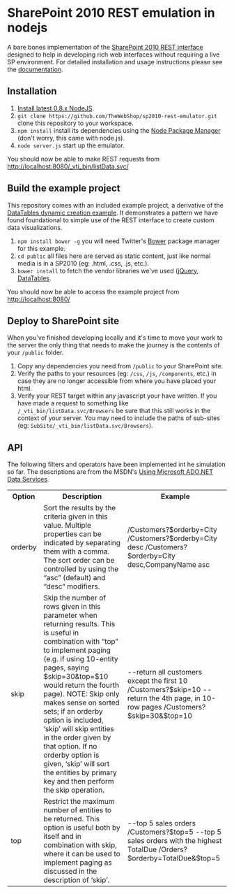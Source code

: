 # SharePoint 2010 REST emulation in nodejs

A bare bones implementation of the [SharePoint 2010 REST interface][rest intro] designed to help in developing rich web interfaces without requiring a live SP environment. For detailed installation and usage instructions please see the [documentation](http://thewebshop.github.com/sp2010-rest-emulator/).

## Installation

 1. [Install latest 0.8.x NodeJS][node home].
 2. `git clone https://github.com/TheWebShop/sp2010-rest-emulator.git` clone this repository to your workspace.
 3. `npm install` install its dependencies using the [Node Package Manager][node home] (don't worry, this came with node.js).
 4. `node server.js` start up the emulator.

You should now be able to make REST requests from [http://localhost:8080/\_vti\_bin/listData.svc/][local rest]

## Build the example project

This repository comes with an included example project, a derivative of the [DataTables dynamic creation example][dt ex1]. It demonstrates a pattern we have found foundational to simple use of the REST interface to create custom data visualizations.

 1. `npm install bower -g` you will need Twitter's [Bower][bower home] package manager for this example.
 2. `cd public` all files here are served as static content, just like normal media is in a SP2010 (eg: .html, .css, .js, etc.).
 3. `bower install` to fetch the vendor libraries we've used ([jQuery][jQuery home], [DataTables][dt home].

You should now be able to access the example project from [http://localhost:8080/][local root]

## Deploy to SharePoint site

When you've finished developing locally and it's time to move your work to the server the only thing that needs to make the journey is the contents of your `/public` folder.

 1. Copy any dependencies you need from `/public` to your SharePoint site.
 2. Verify the paths to your resources (eg: `/css`, `/js`, `/components`, etc.) in case they are no longer accessible from where you have placed your html.
 3. Verify your REST target within any javascript your have written. If you have made a request to something like `/_vti_bin/listData.svc/Browsers` be sure that this still works in the context of your server. You may need to include the paths of sub-sites (eg: `SubSite/_vti_bin/listData.svc/Browsers`).

## API

The following filters and operators have been implemented int he simulation so far. The descriptions are from the MSDN's [Using Microsoft ADO.NET Data Services][rest docs].

<table>
  <tr>
    <th>Option</th>
    <th>Description</th>
    <th>Example</th>
  </tr>
  <tr>
    <td>orderby</td>
    <td>Sort the results by the criteria given in this value. Multiple properties can be indicated by separating them with a comma. The sort order can be controlled by using the “asc” (default) and “desc” modifiers.</td>
    <td>/Customers?$orderby=City
/Customers?$orderby=City desc
/Customers?$orderby=City desc,CompanyName asc</td>
  </tr>
  <tr>
    <td>skip</td>
    <td>Skip the number of rows given in this parameter when returning results. This is useful in combination with “top” to implement paging (e.g. if using 10-entity pages, saying $skip=30&top=$10 would return the fourth page). NOTE: Skip only makes sense on sorted sets; if an orderby option is included, ‘skip’ will skip entities in the order given by that option. If no orderby option is given, ‘skip’ will sort the entities by primary key and then perform the skip operation.</td>
    <td>--return all customers except the first 10
/Customers?$skip=10
--return the 4th page, in 10-row pages
/Customers?$skip=30&$top=10</td>
  </tr>
  <tr>
    <td>top</td>
    <td>Restrict the maximum number of entities to be returned. This option is useful both by itself and in combination with skip, where it can be used to implement paging as discussed in the description of ‘skip’.</td>
    <td>--top 5 sales orders
/Customers?$top=5
--top 5 sales orders with the highest TotalDue
/Orders?$orderby=TotalDue&$top=5</td>
  </tr>
</table>

[bower home]: http://twitter.github.com/bower/
[dt ex1]: http://www.datatables.net/release-datatables/examples/data_sources/js_array.html
[dt home]: http://www.datatables.net/
[jQuery home]: http://jquery.com/
[local rest]: http://localhost:8080/_vti_bin/listData.svc/
[local root]: http://localhost:8080/
[node home]: http://nodejs.org
[rest docs]: http://msdn.microsoft.com/en-us/library/cc907912.aspx
[rest intro]: http://msdn.microsoft.com/en-ca/library/ff521587(v=office.14).aspx
